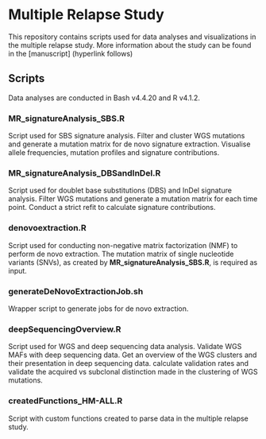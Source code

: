 # Multiple Relapse Study

This repository contains scripts used for data analyses and visualizations in the multiple relapse study. More information about the study can be found in the [manuscript] (hyperlink follows)

## Scripts

Data analyses are conducted in Bash v4.4.20 and R v4.1.2.


### MR_signatureAnalysis_SBS.R

Script used for SBS signature analysis. Filter and cluster WGS mutations and generate a mutation matrix for de novo signature extraction. Visualise allele frequencies, mutation profiles and signature contributions.   

### MR_signatureAnalysis_DBSandInDel.R 

Script used for doublet base substitutions (DBS) and InDel signature analysis. Filter WGS mutations and generate a mutation matrix for each time point. Conduct a strict refit to calculate signature contributions.   


### denovoextraction.R

Script used for conducting non-negative matrix factorization (NMF) to perform de novo extraction. The mutation matrix of single nucleotide variants (SNVs), as created by **MR_signatureAnalysis_SBS.R**, is required as input.   


### generateDeNovoExtractionJob.sh

Wrapper script to generate jobs for de novo extraction.   


### deepSequencingOverview.R

Script used for WGS and deep sequencing data analysis. Validate WGS MAFs with deep sequencing data. Get an overview of the WGS clusters and their presentation in deep sequencing data. calculate validation rates and validate the acquired vs subclonal distinction made in the clustering of WGS mutations.   


### createdFunctions_HM-ALL.R

Script with custom functions created to parse data in the multiple relapse study.
